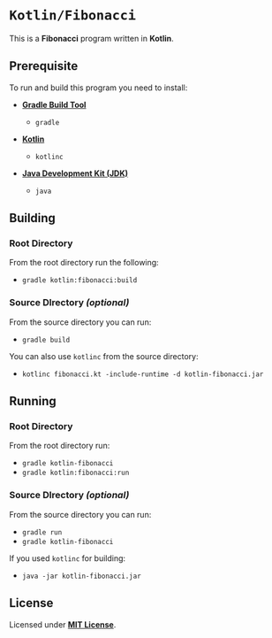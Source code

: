 # `Kotlin/Fibonacci`

This is a **Fibonacci** program written in **Kotlin**.

## Prerequisite

To run and build this program you need to install:

* [**Gradle Build Tool**](https://gradle.org/install/)
  * `gradle`

* [**Kotlin**](https://sdkman.io/sdks#kotlin)
  * `kotlinc`

* [**Java Development Kit (JDK)**](https://sdkman.io/jdks)
  * `java`

## Building

### Root Directory

From the root directory run the following:

* `gradle kotlin:fibonacci:build`

### Source DIrectory _(optional)_

From the source directory you can run:

* `gradle build`

You can also use `kotlinc` from the source directory:

* `kotlinc fibonacci.kt -include-runtime -d kotlin-fibonacci.jar`

## Running

### Root Directory

From the root directory run:

* `gradle kotlin-fibonacci`
* `gradle kotlin:fibonacci:run`

### Source DIrectory _(optional)_

From the source directory you can run:

* `gradle run`
* `gradle kotlin-fibonacci`

If you used `kotlinc` for building:

* `java -jar kotlin-fibonacci.jar`

## License

Licensed under [**MIT License**](https://github.com/altersabeh/codes/blob/main/LICENSE).

